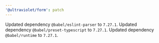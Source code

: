 ```yaml
---
'@ultraviolet/form': patch
---
```


Updated dependency `@babel/eslint-parser` to `7.27.1`.
Updated dependency `@babel/preset-typescript` to `7.27.1`.
Updated dependency `@babel/runtime` to `7.27.1`.
